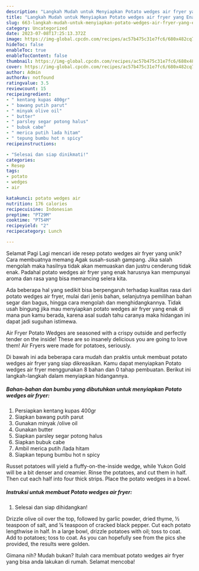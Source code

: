 ```yaml
---
description: "Langkah Mudah untuk Menyiapkan Potato wedges air fryer yang Enak"
title: "Langkah Mudah untuk Menyiapkan Potato wedges air fryer yang Enak"
slug: 663-langkah-mudah-untuk-menyiapkan-potato-wedges-air-fryer-yang-enak
category: Uncategorized
date: 2023-07-08T17:25:13.372Z
image: https://img-global.cpcdn.com/recipes/ac57b475c31e7fc6/680x482cq70/potato-wedges-air-fryer-foto-resep-utama.jpg
hideToc: false
enableToc: true
enableTocContent: false
thumbnail: https://img-global.cpcdn.com/recipes/ac57b475c31e7fc6/680x482cq70/potato-wedges-air-fryer-foto-resep-utama.jpg
cover: https://img-global.cpcdn.com/recipes/ac57b475c31e7fc6/680x482cq70/potato-wedges-air-fryer-foto-resep-utama.jpg
author: Admin
authorAv: notfound
ratingvalue: 3.5
reviewcount: 15
recipeingredient:
- " kentang kupas 400gr"
- " bawang putih parut"
- " minyak olive oil"
- " butter"
- " parsley segar potong halus"
- " bubuk cabe"
- " merica putih lada hitam"
- " tepung bumbu hot n spicy"
recipeinstructions:

- "Selesai dan siap dinikmati!"
categories:
- Resep
tags:
- potato
- wedges
- air

katakunci: potato wedges air 
nutrition: 176 calories
recipecuisine: Indonesian
preptime: "PT29M"
cooktime: "PT54M"
recipeyield: "2"
recipecategory: Lunch

---
```



Selamat Pagi Lagi mencari ide resep potato wedges air fryer yang unik? Cara membuatnya memang Agak susah-susah gampang. Jika salah mengolah maka hasilnya tidak akan memuaskan dan justru cenderung tidak enak. Padahal potato wedges air fryer yang enak harusnya kan mempunyai aroma dan rasa yang bisa memancing selera kita.


Ada beberapa hal yang sedikit bisa berpengaruh terhadap kualitas rasa dari potato wedges air fryer, mulai dari jenis bahan, selanjutnya pemilihan bahan segar dan bagus, hingga cara mengolah dan menghidangkannya. Tidak usah bingung jika mau menyiapkan potato wedges air fryer yang enak di mana pun kamu berada, karena asal sudah tahu caranya maka hidangan ini dapat jadi suguhan istimewa.

Air Fryer Potato Wedges are seasoned with a crispy outside and perfectly tender on the inside! These are so insanely delicious you are going to love them! Air Fryers were made for potatoes, seriously.


Di bawah ini ada beberapa cara mudah dan praktis untuk membuat potato wedges air fryer yang siap dikreasikan. Kamu dapat menyiapkan Potato wedges air fryer menggunakan 8 bahan dan 0 tahap pembuatan. Berikut ini langkah-langkah dalam menyiapkan hidangannya.

<!--inarticleads1-->

##### Bahan-bahan dan bumbu yang dibutuhkan untuk menyiapkan Potato wedges air fryer:

1. Persiapkan  kentang kupas 400gr
1. Siapkan  bawang putih parut
1. Gunakan  minyak /olive oil
1. Gunakan  butter
1. Siapkan  parsley segar potong halus
1. Siapkan  bubuk cabe
1. Ambil  merica putih /lada hitam
1. Siapkan  tepung bumbu hot n spicy


Russet potatoes will yield a fluffy-on-the-inside wedge, while Yukon Gold will be a bit denser and creamier. Rinse the potatoes, and cut them in half. Then cut each half into four thick strips. Place the potato wedges in a bowl. 

<!--inarticleads2-->

##### Instruksi untuk membuat Potato wedges air fryer:


1. Selesai dan siap dihidangkan!

Drizzle olive oil over the top, followed by garlic powder, dried thyme, ½ teaspoon of salt, and ¼ teaspoon of cracked black pepper. Cut each potato lengthwise in half. In a large bowl, drizzle potatoes with oil; toss to coat. Add to potatoes; toss to coat. As you can hopefully see from the pics she provided, the results were golden. 

Gimana nih? Mudah bukan? Itulah cara membuat potato wedges air fryer yang bisa anda lakukan di rumah. Selamat mencoba!
